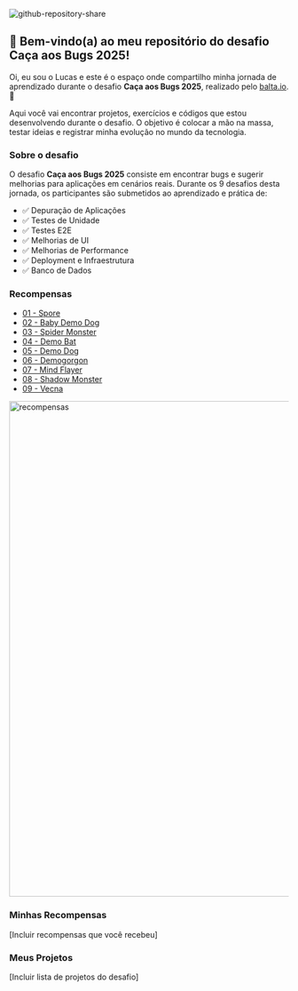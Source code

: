 ![github-repository-share](https://github.com/user-attachments/assets/91520b84-9d38-41bf-805c-030007880327)

## 👋 Bem-vindo(a) ao meu repositório do desafio Caça aos Bugs 2025!

Oi, eu sou o Lucas e este é o espaço onde compartilho minha jornada de aprendizado durante o desafio **Caça aos Bugs 2025**, realizado pelo [balta.io](https://balta.io). 👻

Aqui você vai encontrar projetos, exercícios e códigos que estou desenvolvendo durante o desafio. O objetivo é colocar a mão na massa, testar ideias e registrar minha evolução no mundo da tecnologia.

### Sobre o desafio
O desafio **Caça aos Bugs 2025** consiste em encontrar bugs e sugerir melhorias para aplicações em cenários reais. Durante os 9 desafios desta jornada, os participantes são submetidos ao aprendizado e prática de:
* ✅ Depuração de Aplicações
* ✅ Testes de Unidade
* ✅ Testes E2E
* ✅ Melhorias de UI
* ✅ Melhorias de Performance
* ✅ Deployment e Infraestrutura
* ✅ Banco de Dados

### Recompensas
* [01 - Spore](https://github.com/LucasMChagas/balta-io-balta-desafio-caca-aos-bugs-2025_1-spore)
* [02 - Baby Demo Dog](https://github.com/balta-io/balta-desafio-caca-aos-bugs-2025_2-baby-demo-dog)
* [03 - Spider Monster](https://github.com/balta-io/balta-desafio-caca-aos-bugs-2025_3-spider-monster)
* [04 - Demo Bat](https://github.com/balta-io/balta-desafio-caca-aos-bugs-2025_4-demo-bat)
* [05 - Demo Dog](https://github.com/balta-io/balta-desafio-caca-aos-bugs-2025_5-demo-dog)
* [06 - Demogorgon](https://github.com/balta-io/balta-desafio-caca-aos-bugs-2025_6-demogorgon)
* [07 - Mind Flayer](https://github.com/balta-io/balta-desafio-caca-aos-bugs-2025_7-mind-flayer)
* [08 - Shadow Monster](https://github.com/balta-io/balta-desafio-caca-aos-bugs-2025_8-shadow-monster)
* [09 - Vecna](https://github.com/balta-io/balta-desafio-caca-aos-bugs-2025_9-vecna)

<img width="737" height="892" alt="recompensas" src="https://github.com/user-attachments/assets/1bb39874-2444-4478-adab-99d935339b56" />


### Minhas Recompensas
[Incluir recompensas que você recebeu]

### Meus Projetos
[Incluir lista de projetos do desafio]
